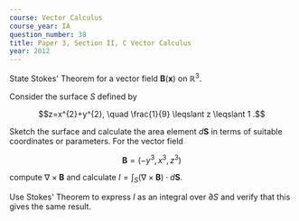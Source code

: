 ```yaml
---
course: Vector Calculus
course_year: IA
question_number: 38
title: Paper 3, Section II, C Vector Calculus
year: 2012
---
```




State Stokes' Theorem for a vector field $\mathbf{B}(\mathbf{x})$ on $\mathbb{R}^{3}$.

Consider the surface $S$ defined by

$$z=x^{2}+y^{2}, \quad \frac{1}{9} \leqslant z \leqslant 1 .$$

Sketch the surface and calculate the area element $d \mathbf{S}$ in terms of suitable coordinates or parameters. For the vector field

$$\mathbf{B}=\left(-y^{3}, x^{3}, z^{3}\right)$$

compute $\nabla \times \mathbf{B}$ and calculate $I=\int_{S}(\nabla \times \mathbf{B}) \cdot d \mathbf{S}$.

Use Stokes' Theorem to express $I$ as an integral over $\partial S$ and verify that this gives the same result.